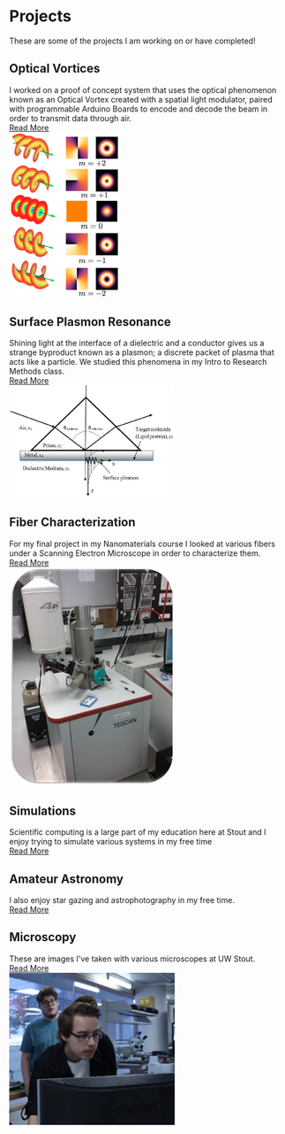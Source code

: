 # Projects

These are some of the projects I am working on or have completed!

## Optical Vortices

I worked on a proof of concept system that uses the optical phenomenon known as an Optical Vortex created with a spatial light modulator, paired with programmable Arduino Boards to encode and decode the beam in order to transmit data through air. <br />
[Read More](pages/Optical_Vortices.md)
<br />
<img src="https://github.com/nroyce7/nroyce7.github.io/blob/master/Helix_oam.png?raw=true" width="200" class="center">

## Surface Plasmon Resonance
Shining light at the interface of a dielectric and a conductor gives us a strange byproduct known as a plasmon; a discrete packet of plasma that acts like a particle. We studied this phenomena in my Intro to Research Methods class. <br />
[Read More](pages/SPR.md)
<br />
<img src="https://github.com/nroyce7/nroyce7.github.io/blob/master/spr.png?raw=true" width="300">

## Fiber Characterization
For my final project in my Nanomaterials course I looked at various fibers under a Scanning Electron Microscope in order to characterize them.
<br />
[Read More](pages/fiber.md)
<br />
<img src="https://github.com/nroyce7/nroyce7.github.io/blob/master/sem.jpg?raw=true" width="300">

## Simulations
Scientific computing is a large part of my education here at Stout and I enjoy trying to simulate various systems in my free time 
<br />
[Read More](pages/simulation.md)
<br />

## Amateur Astronomy
I also enjoy star gazing and astrophotography in my free time.
<br />
[Read More](pages/astronomy.md)

## Microscopy
These are images I've taken with various microscopes at UW Stout. 
<br />
[Read More](pages/microscopy.md)
<br />
<img src="https://github.com/nroyce7/nroyce7.github.io/blob/master/lab.PNG?raw=true" width="300">


